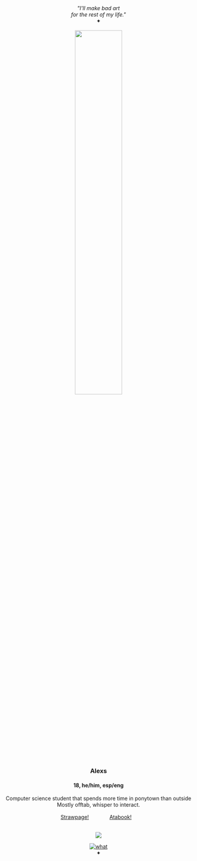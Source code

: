 <div align="center">
  <i>"I'll make bad art</i><br>
  <i>for the rest of my life."</i>
  <br>
✦
</div>
    <br>
<div align="center">
  <a href="https://open.spotify.com/track/2cKrIubvZPgBQ9F9mt3hw5?si=84299dfe1cd84ce8"><img width="50%" src="https://i.imgur.com/Z7477vD.jpeg" align="center"/></a><br>
</div>
<h3 align="center">Alexs</h3>
<h4 align="center">18, he/him, esp/eng </h4>
<div align="center">
  <p>
    Computer science student that spends more time in ponytown than outside<br>
    Mostly offtab, whisper to interact.<br>
<div align="center">
  <a href="https://unbrokenblade.straw.page/">Strawpage!</a>ㅤㅤㅤㅤ
  <a href="https://ayakashibakeneko.atabook.org/">Atabook!</a>ㅤ
</div>
  <br>
  
![](https://komarev.com/ghpvc/?username=lukai-hwei&label=visitors+++&color=2d2f59)
<br>
  </p>
</div>
<div align="center">
  
  <a href="https://www.last.fm/user/trufflealexs"><img src="https://lastfm-recently-played.vercel.app/api?user=trufflealexs&footer_style=compact_stats&count=1&width=400&loved=true&header_style=none&bg_color=151B1C" alt="what"></a>
  <br>
✦
  
</div>
